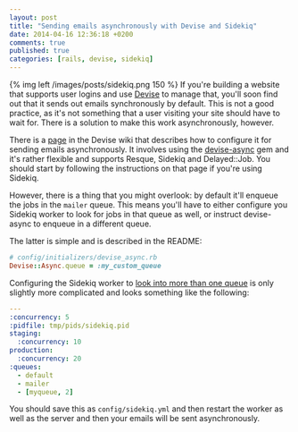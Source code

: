 ```yaml
---
layout: post
title: "Sending emails asynchronously with Devise and Sidekiq"
date: 2014-04-16 12:36:18 +0200
comments: true
published: true
categories: [rails, devise, sidekiq]
---
```

{% img left /images/posts/sidekiq.png 150 %}
If you're building a website that supports user logins and use [Devise](https://github.com/plataformatec/devise) to manage
that, you'll soon find out that it sends out emails synchronously by default.
This is not a good practice, as it's not something that a user visiting your
site should have to wait for. There is a solution to make this work asynchronously,
however.

<!-- more -->

There is a [page](https://github.com/plataformatec/devise/wiki/How-To%3A-Send-devise-emails-in-background-%28Resque%2C-Sidekiq-and-Delayed%3A%3AJob%29) in the Devise wiki that describes how to configure it for sending
emails asynchronously. It involves using the [devise-async](https://github.com/mhfs/devise-async) gem and it's rather flexible and supports Resque, Sidekiq and Delayed::Job.
You should start by following the instructions on that page if you're using Sidekiq.

However, there is a thing that you might overlook: by default it'll enqueue the
jobs in the `mailer` queue. This means you'll have to either configure you Sidekiq worker to
look for jobs in that queue as well, or instruct devise-async to
enqueue in a different queue.

The latter is simple and is described in the README:

``` ruby
# config/initializers/devise_async.rb
Devise::Async.queue = :my_custom_queue
```

Configuring the Sidekiq worker to [look into more than one queue](https://github.com/mperham/sidekiq/wiki/Advanced-Options) is only slightly
more complicated and looks something like the following:

``` yaml
---
:concurrency: 5
:pidfile: tmp/pids/sidekiq.pid
staging:
  :concurrency: 10
production:
  :concurrency: 20
:queues:
  - default
  - mailer
  - [myqueue, 2]
```

You should save this as `config/sidekiq.yml` and then restart the worker as well
as the server and then your emails will be sent asynchronously.
